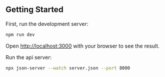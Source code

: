 ## Getting Started

First, run the development server:

```bash
npm run dev
```

Open [http://localhost:3000](http://localhost:3000) with your browser to see the result.

Run the api server:

```bash
npx json-server --watch server.json --port 8000
```
